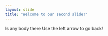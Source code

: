 ```yaml
---
layout: slide
title: "Welcome to our second slide!"
---
```

Is any body there
Use the left arrow to go back!
